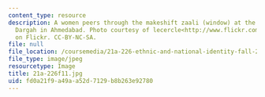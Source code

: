 ```yaml
---
content_type: resource
description: A women peers through the makeshift zaali (window) at the Gilani Peer
  Dargah in Ahmedabad. Photo courtesy of lecercle<http://www.flickr.com/photos/lecercle/2083281426/>
  on Flickr. CC-BY-NC-SA.
file: null
file_location: /coursemedia/21a-226-ethnic-and-national-identity-fall-2011/fd0a21f9a49aa52d7129b8b263e92780_21a-226f11.jpg
file_type: image/jpeg
resourcetype: Image
title: 21a-226f11.jpg
uid: fd0a21f9-a49a-a52d-7129-b8b263e92780
---
```

